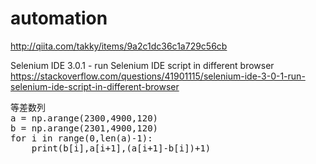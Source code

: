 # automation

http://qiita.com/takky/items/9a2c1dc36c1a729c56cb

Selenium IDE 3.0.1 - run Selenium IDE script in different browser
https://stackoverflow.com/questions/41901115/selenium-ide-3-0-1-run-selenium-ide-script-in-different-browser

<pre>
等差数列
a = np.arange(2300,4900,120)
b = np.arange(2301,4900,120)
for i in range(0,len(a)-1):
	print(b[i],a[i+1],(a[i+1]-b[i])+1)
</pre>




